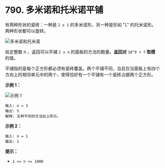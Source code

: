 # 790. 多米诺和托米诺平铺

有两种形状的瓷砖：一种是 `2 x 1` 的多米诺形，另一种是形如 "L" 的托米诺形。两种形状都可以旋转。

![多米诺和托米诺](https://assets.leetcode.com/uploads/2021/07/15/lc-domino.jpg)

给定整数 n ，返回可以平铺 `2 x n` 的面板的方法的数量。**返回对** `10^9 + 7` **取模** 的值。

平铺指的是每个正方形都必须有瓷砖覆盖。两个平铺不同，当且仅当面板上有四个方向上的相邻单元中的两个，使得恰好有一个平铺有一个瓷砖占据两个正方形。

**示例 1：**

![示例 1](https://assets.leetcode.com/uploads/2021/07/15/lc-domino1.jpg)

```()
输入: n = 3
输出: 5
解释: 五种不同的方法如上所示。
```

**示例 2：**

```()
输入: n = 1
输出: 1
```

**提示：**

- `1 <= n <= 1000`
